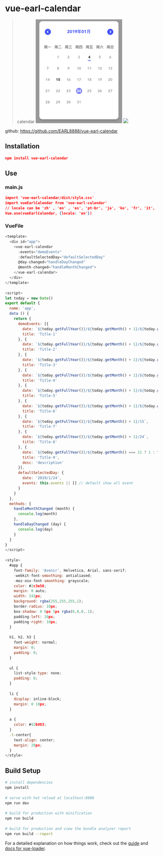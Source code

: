 

# vue-earl-calendar

> calendar
> ![](https://github.com/EARL8888/SrcPath/blob/master/calendar/snipaste20190104_181818.png?raw=true)
> ![](https://github.com/EARL8888/SrcPath/blob/master/calendar/2019-01-05%2018.40.17.gif?raw=true)

github: https://github.com/EARL8888/vue-earl-calendar
## Installation
```json
npm install vue-earl-calendar
```
## Use
### main.js
```json
import 'vue-earl-calendar/dist/style.css'
import vueEarlCalendar from 'vue-earl-calendar'
// locale can be 'zh' , 'en' , 'es', 'pt-br', 'ja', 'ko', 'fr', 'it', 'ru', 'de', 'vi', 'ua', 'no, 'no-nn'
Vue.use(vueEarlCalendar, {locale: 'en'})
```
### VueFile
```javascript
<template>
  <div id="app">
    <vue-earl-calendar
      :events="demoEvents"
      :defaultSelectedDay="defaultSelectedDay"
      @day-changed="handleDayChanged"
      @month-changed="handleMonthChanged">
    </vue-earl-calendar>
  </div>
</template>

<script>
let today = new Date()
export default {
  name: 'app',
  data () {
    return {
      demoEvents: [{
        date: `${today.getFullYear()}/${today.getMonth() + 1}/${today.getDate()}`,
        title: 'Title-1'
      }, {
        date: `${today.getFullYear()}/${today.getMonth() + 1}/${today.getDate()}`,
        title: 'Title-2'
      }, {
        date: `${today.getFullYear()}/${today.getMonth() + 1}/${today.getDate()}`,
        title: 'Title-3'
      }, {
        date: `${today.getFullYear()}/${today.getMonth() + 1}/${today.getDate()}`,
        title: 'Title-4'
      }, {
        date: `${today.getFullYear()}/${today.getMonth() + 1}/${today.getDate()}`,
        title: 'Title-5'
      }, {
        date: `${today.getFullYear()}/${today.getMonth() + 1}/${today.getDate()}`,
        title: 'Title-6'
      }, {
        date: `${today.getFullYear()}/${today.getMonth() + 1}/15`,
        title: 'Title-7'
      }, {
        date: `${today.getFullYear()}/${today.getMonth() + 1}/24`,
        title: 'Title-8'
      }, {
        date: `${today.getFullYear()}/${today.getMonth() === 11 ? 1 : today.getMonth() + 2}/06`,
        title: 'Title-9',
        desc: 'description'
      }],
      defaultSelectedDay: {
        date: '2019/1/24',
        events: this.events || [] // default show all event
      }
    }
  },
  methods: {
    handleMonthChanged (month) {
      console.log(month)
    },
    handleDayChanged (day) {
      console.log(day)
    }
  }
}
</script>

<style>
  #app {
    font-family: 'Avenir', Helvetica, Arial, sans-serif;
    -webkit-font-smoothing: antialiased;
    -moz-osx-font-smoothing: grayscale;
    color: #2c3e50;
    margin: 0 auto;
    width: 241px;
    background: rgba(255,255,255,1);
    border-radius: 10px;
    box-shadow: 0 6px 5px rgba(0,0,0,.1);
    padding-left: 10px;
    padding-right: 10px;
  }

  h1, h2, h3 {
    font-weight: normal;
    margin: 0;
    padding: 0;
  }

  ul {
    list-style-type: none;
    padding: 0;
  }

  li {
    display: inline-block;
    margin: 0 10px;
  }

  a {
    color: #42b983;
  }
  .t-center{
    text-align: center;
    margin: 20px;
  }
</style>
```
## Build Setup

``` bash
# install dependencies
npm install

# serve with hot reload at localhost:8080
npm run dev

# build for production with minification
npm run build

# build for production and view the bundle analyzer report
npm run build --report
```

For a detailed explanation on how things work, check out the [guide](http://vuejs-templates.github.io/webpack/) and [docs for vue-loader](http://vuejs.github.io/vue-loader).


